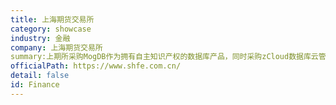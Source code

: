 ```yaml
---
title: 上海期货交易所
category: showcase
industry: 金融
company: 上海期货交易所
summary:上期所采购MogDB作为拥有自主知识产权的数据库产品，同时采购zCloud数据库云管平台来统一纳管当前及未来的各类数据库，实现高效运维、降低成本。本案例中，云和恩墨针对上期所的业务系统对SQL/PLSQL语法兼容、数据迁移、高可用For C/C++应用等方向做了定制化改造。同时MogDB完备的工具链（PTK / MTK / SCA / MVD）实现迁移前的SQL兼容评估、迁移过程的平稳替代、迁移后的一致性校验等工作的工具化、自动化，极大地减轻了运维人员人工处理的工作负担。项目方案采取一主、两同步备、两级联备，跨两地部署，同步备确保数据零丢失，实现RPO=0，级联备用作数据备份。
officialPath: https://www.shfe.com.cn/
detail: false
id: Finance
---
```

